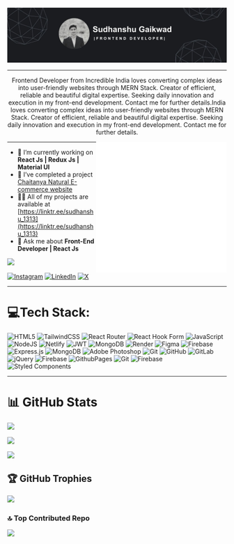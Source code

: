 
![Demo JPG](https://github.com/sudhanshu1919/sudhanshu1919/blob/main/SudhanshuBg.jpg)
<hr></hr>


<p align="center">Frontend Developer from Incredible India loves converting complex ideas into user-friendly websites through MERN Stack.
Creator of efficient, reliable and beautiful digital expertise. 
Seeking daily innovation and execution in my front-end development.
Contact me for further details.India loves converting complex ideas into user-friendly websites through MERN Stack.
Creator of efficient, reliable and beautiful digital expertise. 
Seeking daily innovation and execution in my front-end development.
Contact me for further details.</p>






<p>
    <img src="https://github.com/sudhanshu1313/sudhanshu1313/blob/main/info.gif" alt="Demo GIF" width="300" align="right">
    <hr></hr>
</p>



- 🌱 I’m currently working on **React Js | Redux Js | Material UI**
- 👯 I’ve completed a project [Chaitanya Natural E-commerce website ](https://ecommerce-lo8o.onrender.com)
- 👨‍💻 All of my projects are available at [https://linktr.ee/sudhanshu_1313](https://linktr.ee/sudhanshu_1313)
- 💬 Ask me about **Front-End Developer | React Js**


[![](https://visitcount.itsvg.in/api?id=sudhanshu1919&label=Profile%20Views&color=12&icon=5&pretty=true)](https://visitcount.itsvg.in)


 [![Instagram](https://img.shields.io/badge/Instagram-%23E4405F.svg?logo=Instagram&logoColor=white)](https://instagram.com/sudhanshu_1313) [![LinkedIn](https://img.shields.io/badge/LinkedIn-%230077B5.svg?logo=linkedin&logoColor=white)](https://linkedin.com/in/https://www.linkedin.com/public-profile/settings?trk=d_flagship3_profile_self_view_public_profile) [![X](https://img.shields.io/badge/X-black.svg?logo=X&logoColor=white)](https://x.com/SudhanshuG17981) 

<hr></hr>



    
# 💻Tech Stack:

![HTML5](https://img.shields.io/badge/html5-%23E34F26.svg?style=flat&logo=html5&logoColor=white) ![TailwindCSS](https://img.shields.io/badge/tailwindcss-%2338B2AC.svg?style=flat&logo=tailwind-css&logoColor=white) ![React Router](https://img.shields.io/badge/React_Router-CA4245?style=flat&logo=react-router&logoColor=white) ![React Hook Form](https://img.shields.io/badge/React%20Hook%20Form-%23EC5990.svg?style=flat&logo=reacthookform&logoColor=white) ![JavaScript](https://img.shields.io/badge/javascript-%23323330.svg?style=flat&logo=javascript&logoColor=%23F7DF1E) ![NodeJS](https://img.shields.io/badge/node.js-6DA55F?style=flat&logo=node.js&logoColor=white) ![Netlify](https://img.shields.io/badge/netlify-%23000000.svg?style=flat&logo=netlify&logoColor=#00C7B7) ![JWT](https://img.shields.io/badge/JWT-black?style=flat&logo=JSON%20web%20tokens) ![MongoDB](https://img.shields.io/badge/MongoDB-%234ea94b.svg?style=flat&logo=mongodb&logoColor=white) ![Render](https://img.shields.io/badge/Render-%46E3B7.svg?style=flat&logo=render&logoColor=white) ![Figma](https://img.shields.io/badge/figma-%23F24E1E.svg?style=flat&logo=figma&logoColor=white) ![Firebase](https://img.shields.io/badge/firebase-%23039BE5.svg?style=flat&logo=firebase) ![Express.js](https://img.shields.io/badge/express.js-%23404d59.svg?style=flat&logo=express&logoColor=%2361DAFB) ![MongoDB](https://img.shields.io/badge/MongoDB-%234ea94b.svg?style=flat&logo=mongodb&logoColor=white) ![Adobe Photoshop](https://img.shields.io/badge/adobe%20photoshop-%2331A8FF.svg?style=flat&logo=adobe%20photoshop&logoColor=white) ![Git](https://img.shields.io/badge/git-%23F05033.svg?style=flat&logo=git&logoColor=white) ![GitHub](https://img.shields.io/badge/github-%23121011.svg?style=flat&logo=github&logoColor=white) ![GitLab](https://img.shields.io/badge/gitlab-%23181717.svg?style=flat&logo=gitlab&logoColor=white) ![jQuery](https://img.shields.io/badge/jquery-%230769AD.svg?style=flat&logo=jquery&logoColor=white) ![Firebase](https://img.shields.io/badge/firebase-%23039BE5.svg?style=flat&logo=firebase) ![GithubPages](https://img.shields.io/badge/github%20pages-121013?style=flat&logo=github&logoColor=white) ![Git](https://img.shields.io/badge/git-%23F05033.svg?style=flat&logo=git&logoColor=white) ![Firebase](https://img.shields.io/badge/firebase-%23039BE5.svg?style=flat&logo=firebase) ![Styled Components](https://img.shields.io/badge/styled--components-DB7093?style=flat&logo=styled-components&logoColor=white)

<hr></hr>

# 📊 GitHub Stats </h5>

![](https://github-readme-stats.vercel.app/api?username=sudhanshu1919&theme=gotham&hide_border=false&include_all_commits=true&count_private=true)<br/>

![](https://github-readme-streak-stats.herokuapp.com/?user=sudhanshu1919&theme=gotham&hide_border=false)<br/>

![](https://github-readme-stats.vercel.app/api/top-langs/?username=sudhanshu1919&theme=gotham&hide_border=false&include_all_commits=true&count_private=true&layout=compact)


## 🏆 GitHub Trophies
![](https://github-profile-trophy.vercel.app/?username=sudhanshu1919&theme=dark&no-frame=false&no-bg=true&margin-w=4)

### 🔝 Top Contributed Repo
![](https://github-contributor-stats.vercel.app/api?username=sudhanshu1919&limit=5&theme=dark&combine_all_yearly_contributions=true)



